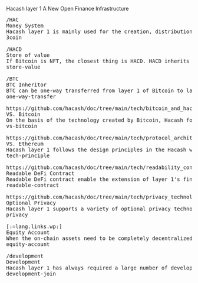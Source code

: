 Hacash layer 1 
A New Open Finance Infrastructure



<pre class="nav">
/HAC
Money System
Hacash layer 1 is mainly used for the creation, distribution and settlement of money. HAC is the settlement currency in the entire monetary system, with the goal of large-scale daily payments.
3coin

/HACD
Store of value
If Bitcoin is NFT, the closest thing is HACD. HACD inherits all the advantages of Bitcoin. It upgraded the three core mechanisms to become a better store of value.
store-value

/BTC
BTC Inheritor
BTC can be one-way transferred from layer 1 of Bitcoin to layer 1 of Hacash, becoming the native currency of Hacash.
one-way-transfer

https://github.com/hacash/doc/tree/main/tech/bitcoin_and_hacash_L1_comparison.md
VS. Bitcoin
On the basis of the technology created by Bitcoin, Hacash focuses on the improvement of monetary attributes and asset mechanisms, and completely redevelops all parts from the bottom.
vs-bitcoin

https://github.com/hacash/doc/tree/main/tech/protocol_architecture_design_principles.md
VS. Ethereum
Hacash layer 1 follows the design principles in the Hacash whitepaper: simple, compact, controllable and decoupled.
tech-principle

https://github.com/hacash/doc/tree/main/tech/readability_contract_introduction.md
Readable DeFi Contract
Readable DeFi contract enable the extension of layer 1's financial functions and applications, completely secure, and fully understandable by people with no programming experience.
readable-contract

https://github.com/hacash/doc/tree/main/tech/privacy_technology_explanation.md
Optional Privacy
Hacash layer 1 supports a variety of optional privacy technologies.
privacy

[:=lang.links.wp:]
Equity Account
When the on-chain assets need to be completely decentralized, the layer 1 equity account model can be adopted to achieve functions such as the same share with different rights.
equity-account

/development
Development
Hacash layer 1 has always required a large number of developers to innovate and optimize. For example, refactoring Hacash layer 1 with Rust.
development-join
</pre>
